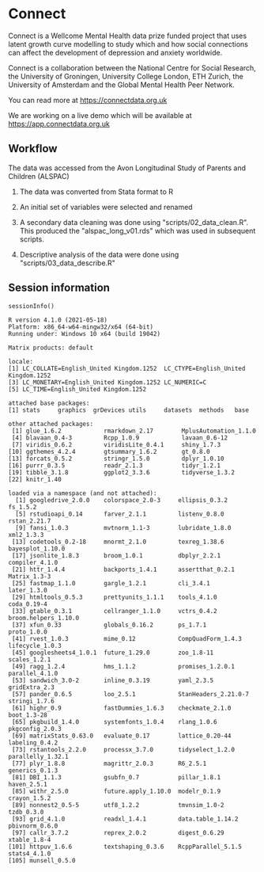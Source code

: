 # Connect

Connect is a Wellcome Mental Health data prize funded project that uses latent growth curve modelling to study which and how social connections can affect the development of depression and anxiety worldwide.

Connect is a collaboration between the National Centre for Social Research, the University of Groningen, University College London, ETH Zurich, the University of Amsterdam and the Global Mental Health Peer Network.


You can read more at https://connectdata.org.uk

We are working on a live demo which will be available at https://app.connectdata.org.uk

## Workflow

The data was accessed from the Avon Longitudinal Study of Parents and Children (ALSPAC)

1. The data was converted from Stata format to R 

2. An initial set of variables were selected and renamed 

3. A secondary data cleaning was done using "scripts/02_data_clean.R". This produced the "alspac_long_v01.rds" which was used in subsequent scripts.

4. Descriptive analysis of the data were done using "scripts/03_data_describe.R"



## Session information

```
sessionInfo()
```

```
R version 4.1.0 (2021-05-18)
Platform: x86_64-w64-mingw32/x64 (64-bit)
Running under: Windows 10 x64 (build 19042)

Matrix products: default

locale:
[1] LC_COLLATE=English_United Kingdom.1252  LC_CTYPE=English_United Kingdom.1252   
[3] LC_MONETARY=English_United Kingdom.1252 LC_NUMERIC=C                           
[5] LC_TIME=English_United Kingdom.1252    

attached base packages:
[1] stats     graphics  grDevices utils     datasets  methods   base     

other attached packages:
 [1] glue_1.6.2            rmarkdown_2.17        MplusAutomation_1.1.0
 [4] blavaan_0.4-3         Rcpp_1.0.9            lavaan_0.6-12        
 [7] viridis_0.6.2         viridisLite_0.4.1     shiny_1.7.3          
[10] ggthemes_4.2.4        gtsummary_1.6.2       gt_0.8.0             
[13] forcats_0.5.2         stringr_1.5.0         dplyr_1.0.10         
[16] purrr_0.3.5           readr_2.1.3           tidyr_1.2.1          
[19] tibble_3.1.8          ggplot2_3.3.6         tidyverse_1.3.2      
[22] knitr_1.40           

loaded via a namespace (and not attached):
  [1] googledrive_2.0.0    colorspace_2.0-3     ellipsis_0.3.2       fs_1.5.2            
  [5] rstudioapi_0.14      farver_2.1.1         listenv_0.8.0        rstan_2.21.7        
  [9] fansi_1.0.3          mvtnorm_1.1-3        lubridate_1.8.0      xml2_1.3.3          
 [13] codetools_0.2-18     mnormt_2.1.0         texreg_1.38.6        bayesplot_1.10.0    
 [17] jsonlite_1.8.3       broom_1.0.1          dbplyr_2.2.1         compiler_4.1.0      
 [21] httr_1.4.4           backports_1.4.1      assertthat_0.2.1     Matrix_1.3-3        
 [25] fastmap_1.1.0        gargle_1.2.1         cli_3.4.1            later_1.3.0         
 [29] htmltools_0.5.3      prettyunits_1.1.1    tools_4.1.0          coda_0.19-4         
 [33] gtable_0.3.1         cellranger_1.1.0     vctrs_0.4.2          broom.helpers_1.10.0
 [37] xfun_0.33            globals_0.16.2       ps_1.7.1             proto_1.0.0         
 [41] rvest_1.0.3          mime_0.12            CompQuadForm_1.4.3   lifecycle_1.0.3     
 [45] googlesheets4_1.0.1  future_1.29.0        zoo_1.8-11           scales_1.2.1        
 [49] ragg_1.2.4           hms_1.1.2            promises_1.2.0.1     parallel_4.1.0      
 [53] sandwich_3.0-2       inline_0.3.19        yaml_2.3.5           gridExtra_2.3       
 [57] pander_0.6.5         loo_2.5.1            StanHeaders_2.21.0-7 stringi_1.7.6       
 [61] highr_0.9            fastDummies_1.6.3    checkmate_2.1.0      boot_1.3-28         
 [65] pkgbuild_1.4.0       systemfonts_1.0.4    rlang_1.0.6          pkgconfig_2.0.3     
 [69] matrixStats_0.63.0   evaluate_0.17        lattice_0.20-44      labeling_0.4.2      
 [73] rstantools_2.2.0     processx_3.7.0       tidyselect_1.2.0     parallelly_1.32.1   
 [77] plyr_1.8.8           magrittr_2.0.3       R6_2.5.1             generics_0.1.3      
 [81] DBI_1.1.3            gsubfn_0.7           pillar_1.8.1         haven_2.5.1         
 [85] withr_2.5.0          future.apply_1.10.0  modelr_0.1.9         crayon_1.5.2        
 [89] nonnest2_0.5-5       utf8_1.2.2           tmvnsim_1.0-2        tzdb_0.3.0          
 [93] grid_4.1.0           readxl_1.4.1         data.table_1.14.2    pbivnorm_0.6.0      
 [97] callr_3.7.2          reprex_2.0.2         digest_0.6.29        xtable_1.8-4        
[101] httpuv_1.6.6         textshaping_0.3.6    RcppParallel_5.1.5   stats4_4.1.0        
[105] munsell_0.5.0       
```
